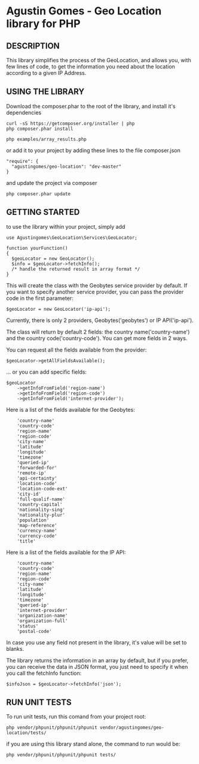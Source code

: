 Agustin Gomes - Geo Location library for PHP
===========================================

##  DESCRIPTION

This library simplifies the process of the GeoLocation, and allows you, with few lines of code, to get the information you need about the location according to a given IP Address.

##  USING THE LIBRARY
    
Download the composer.phar to the root of the library, and install it's dependencies

    curl -sS https://getcomposer.org/installer | php
    php composer.phar install
    
    php examples/array_results.php

or add it to your project by adding these lines to the file composer.json
    
    "require": {
      "agustingomes/geo-location": "dev-master"
    }

and update the project via composer
  
    php composer.phar update
        
   

##  GETTING STARTED

to use the library within your project, simply add

    use Agustingomes\GeoLocation\Services\GeoLocator;
    
    function yourFunction() 
    {
      $geoLocator = new GeoLocator();
      $info = $geoLocator->fetchInfo();
      /* handle the returned result in array format */
    }

This will create the class with the Geobytes service provider by default. If you want to specify another service provider, you can pass the provider code in the first parameter:

    $geoLocator = new GeoLocator('ip-api');

Currently, there is only 2 providers, Geobytes('geobytes') or IP API('ip-api').

The class will return by default 2 fields: the country name('country-name') and the country code('country-code'). You can get more fields in 2 ways.

You can request all the fields available from the provider:

    $geoLocator->getAllFieldsAvailable();

... or you can add specific fields:

    $geoLocator
	    ->getInfoFromField('region-name')
	    ->getInfoFromField('region-code')
	    ->getInfoFromField('internet-provider');

Here is a list of the fields available for the Geobytes:

		'country-name'
		'country-code'
		'region-name'
		'region-code'
		'city-name'
		'latitude'
		'longitude'
		'timezone'
		'queried-ip'
		'forwarded-for'
		'remote-ip'
		'api-certainty'
		'location-code'
		'location-code-ext'
		'city-id'
		'full-qualif-name'
		'country-capital'
		'nationality-sing'
		'nationality-plur'
		'population'
		'map-reference'
		'currency-name'
		'currency-code'
		'title'

Here is a list of the fields available for the IP API:

		'country-name'
		'country-code'
		'region-name'
		'region-code'
		'city-name'
		'latitude'
		'longitude'
		'timezone'
		'queried-ip'
		'internet-provider'
		'organization-name'
		'organization-full'
		'status'
		'postal-code'

In case you use any field not present in the library, it's value will be set to blanks.

The library returns the information in an array by default, but if you prefer, you can receive the data in JSON format, you just need to specify it when you call the fetchInfo function:

    $infoJson = $geoLocator->fetchInfo('json');

## RUN UNIT TESTS

To run unit tests, run this comand from your project root:

    php vendor/phpunit/phpunit/phpunit vendor/agustingomes/geo-location/tests/

if you are using this library stand alone, the command to run would be:

    php vendor/phpunit/phpunit/phpunit tests/

